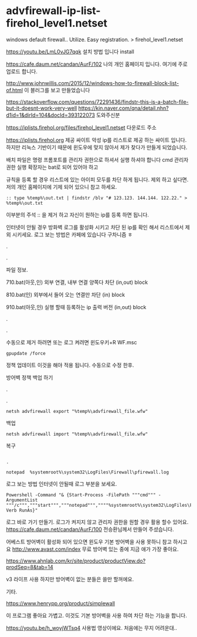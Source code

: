 # advfirewall-ip-list-firehol_level1.netset
windows default firewall.. Utilize. Easy registration. > firehol_level1.netset

https://youtu.be/LmL0vJG7qqk
설치 방법 입니다 install

https://cafe.daum.net/candan/AurF/102
나의 개인 홈페이지 입니다. 여기에 주로 업로드 합니다.

http://www.johnwillis.com/2015/12/windows-how-to-firewall-block-list-of.html
이 블러그를 보고 만들었습니다

https://stackoverflow.com/questions/72291436/findstr-this-is-a-batch-file-but-it-doesnt-work-very-well
https://kin.naver.com/qna/detail.nhn?d1id=1&dirId=104&docId=393122073
도와주신분

https://iplists.firehol.org/files/firehol_level1.netset
다운로드 주소

https://iplists.firehol.org
제공 싸이트 악성 ip를 리스트로 제공 하는 싸이트 입니다. 하지만 리눅스 기반이기 때문에 윈도우에 맞지 않아서 제가 찾다가 만들게 되었습니다.

배치 파일은 명령 프롬포트를 관리자 권한으로 하셔서 실행 하셔야 합니다 cmd 관리자 권한 실행 확장자는 bat로 되어 있어야 하고 

규칙을 등록 할 경우 리스트에 있는 아이피 모두를 차단 하게 됩니다. 제외 하고 싶다면. 저의 개인 홈페이지에 기제 되어 있으니 참고 하세요.

```
:: type %temp%\out.txt | findstr /blv "# 123.123. 144.144. 122.22." > %temp%\out.txt
```

이부분의 주석 :: 을 제거 하고 자신이 원하는 ip를 등록 하면 됩니다.

인터넷이 안될 경우 방화벽 로그를 활성화 시키고 차단 된 ip를 확인 해서 리스트에서 제외 시키세요. 로그 보는 방법은 카페에 있습니다 구차니즘 ㅎ

.

.

파일 정보.

710.bat(아웃,인) 외부 연결, 내부 연결 양쪽다 차단 (in,out) block

810.bat(인) 외부에서 들어 오는 연결만 차단 (in) block

910.bat(아웃,인) 실행 할때 등록하는 ip 출력 버전 (in,out) block

.

.

수동으로 제거 하려면 또는 로그 켜려면 윈도우키+R  WF.msc 

```
gpupdate /force 
```

정책 업데이트 이것을 해야 적용 됩니다. 수동으로 수정 한후.

방어벽 정책 백업 하기

.

.
```
netsh advfirewall export "%temp%\advfirewall_file.wfw"
```
백업


```
netsh advfirewall import "%temp%\advfirewall_file.wfw"
```
복구

```

.

notepad  %systemroot%\system32\LogFiles\Firewall\pfirewall.log
```
로그 보는 방법 인터넷이 안될때 로그 부분을 보세요.

```
Powershell -Command "& {Start-Process -FilePath """cmd""" -ArgumentList """/c""","""start""","""notepad""",""""%systemroot%\system32\LogFiles\Firewall\pfirewall.log""""-Verb RunAs}"
```
로그 바로 가기 만들기. 로그가 켜지지 않고 관리자 권한을 원할 경우 활용 할수 있어요. https://cafe.daum.net/candan/AurF/100 전승환님께서 만들어 주셨습니다.

어베스트 방어벽이 활성화 되어 있으면 윈도우 기본 방어벽을 사용 못하니 참고 하시고요 http://www.avast.com/index 무료 방어벽 있는 중에 지금 애가 가장 좋아요.

https://www.ahnlab.com/kr/site/product/productView.do?prodSeq=8&tab=14 

v3 라이프 사용 하지만 방어벽이 없는 분들은 쓸만 할꺼에요.

기타.

https://www.henrypp.org/product/simplewall

이 프로그램 좋아요 가볍고. 이것도 기본 방어벽을 사용 하여 차단 하는 기능을 합니다.

https://youtu.be/h_woyjWTsq4 사용법 영상이에요. 처음에는 무지 어려운대.. 

